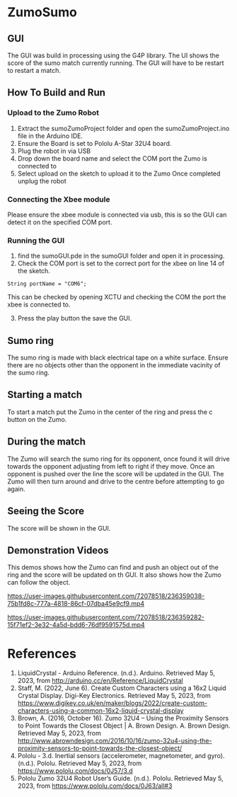 # ZumoSumo

## GUI

The GUI was build in processing using the G4P library. The UI shows the score of the sumo match currently running.
The GUI will have to be restart to restart a match.

## How To Build and Run
### Upload to the Zumo Robot
1. Extract the sumoZumoProject folder and open the sumoZumoProject.ino file in the Arduino IDE.
2. Ensure the Board is set to Pololu A-Star 32U4 board.
3. Plug the robot in via USB
4. Drop down the board name and select the COM port the Zumo is connected to
5. Select upload on the sketch to upload it to the Zumo 
Once completed unplug the robot
### Connecting the Xbee module
Please ensure the xbee module is connected via usb, this is so the GUI can detect it on the specified COM port.
### Running the GUI
1. find the sumoGUI.pde in the sumoGUI folder and open it in processing.
2. Check the COM port is set to the correct port for the xbee on line 14 of the sketch.

`String portName = "COM6";`

This can be checked by opening XCTU and checking the COM the port the xbee is connected to.

3. Press the play button the save the GUI.
## Sumo ring
The sumo ring is made with black electrical tape on a white surface.
Ensure there are no objects other than the opponent in the immediate vacinity of the sumo ring.
## Starting a match
To start a match put the Zumo in the center of the ring and press the c button on the Zumo.
## During the match
The Zumo will search the sumo ring for its opponent, once found it will drive towards the opponent adjusting from left to right if they move. Once an opponent is pushed over the line the score will be updated in the GUI.
The Zumo will then turn around and drive to the centre before attempting to go again.
## Seeing the Score
The score will be shown in the GUI.
## Demonstration Videos
This demos shows how the Zumo can find and push an object out of the ring and the score will be updated on th GUI.
It also shows how the Zumo can follow the object.

https://user-images.githubusercontent.com/72078518/236359038-75b1fd8c-777a-4818-86cf-07dba45e9cf9.mp4

https://user-images.githubusercontent.com/72078518/236359282-15f71ef2-3e32-4a5d-bdd6-76df9591575d.mp4


# References
1. LiquidCrystal - Arduino Reference. (n.d.). Arduino. Retrieved May 5, 2023, from http://arduino.cc/en/Reference/LiquidCrystal
2. Staff, M. (2022, June 6). Create Custom Characters using a 16x2 Liquid Crystal Display. Digi-Key Electronics. Retrieved May 5, 2023, from https://www.digikey.co.uk/en/maker/blogs/2022/create-custom-characters-using-a-common-16x2-liquid-crystal-display
3. Brown, A. (2016, October 16). Zumo 32U4 – Using the Proximity Sensors to Point Towards the Closest Object | A. Brown Design. A. Brown Design. Retrieved May 5, 2023, from http://www.abrowndesign.com/2016/10/16/zumo-32u4-using-the-proximity-sensors-to-point-towards-the-closest-object/
4. Pololu - 3.d. Inertial sensors (accelerometer, magnetometer, and gyro). (n.d.). Pololu. Retrieved May 5, 2023, from https://www.pololu.com/docs/0J57/3.d
5. Pololu Zumo 32U4 Robot User’s Guide. (n.d.). Pololu. Retrieved May 5, 2023, from https://www.pololu.com/docs/0J63/all#3
